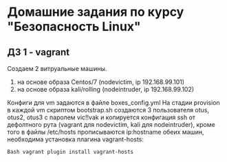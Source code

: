 Домашние задания по курсу "Безопасность Linux"
===============================================

ДЗ 1 - vagrant
-----------------------------------------------

Создаем 2 витруальные машины. 
1. на основе образа Centos/7 (nodevictim, ip 192.168.99.101)
2. на основе образа kali/rolling (nodeintruder, ip 192.168.99.102)

Конфиги для vm задаются в файле boxes_config.yml
На стадии provision в каждой vm скриптом bootstrap.sh создаются 3 пользователя otus, otus2, otus3 с паролем vic!!vak и копируется конфигация ssh от дефолтного рута (vagrant для nodevictim, kali для nodeintruder), кроме того в файлы /etc/hosts прописываются ip:hostname обеих машин, необходима установка плагина vagrant-hosts: 

```Bash vagrant plugin install vagrant-hosts```
